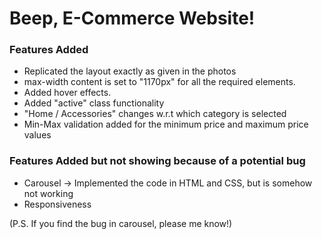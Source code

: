 # Beep, E-Commerce Website!

### Features Added
- Replicated the layout exactly as given in the photos
- max-width content is set to "1170px" for all the required elements.
- Added hover effects.
- Added "active" class functionality
- "Home / Accessories" changes w.r.t which category is selected
- Min-Max validation added for the minimum price and maximum price values

### Features Added but not showing because of a potential bug
- Carousel -> Implemented the code in HTML and CSS, but is somehow not working
- Responsiveness

(P.S. If you find the bug in carousel, please me know!)
